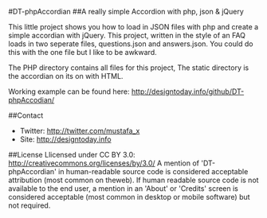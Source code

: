 #DT-phpAccordian
##A really simple Accordion with php, json & jQuery

This little project shows you how to load in JSON files with php and create a simple accordian with jQuery. This project, written in the style of an FAQ loads in two seperate files, questions.json and answers.json. You could do this with the one file but I like to be awkward. 

The PHP directory contains all files for this project, The static directory is the accordian on its on with HTML.

Working example can be found here: 
http://designtoday.info/github/DT-phpAccodian/

##Contact
- Twitter: http://twitter.com/mustafa_x
- Site: http://designtoday.info

##License
Llicensed under CC BY 3.0:
http://creativecommons.org/licenses/by/3.0/
A mention of 'DT-phpAccordian' in human-readable source code is considered acceptable attribution (most common on theweb). If human readable source code is not available to the end user, a mention in an 'About' or 'Credits' screen is considered acceptable (most common in desktop or mobile software) but not required.
